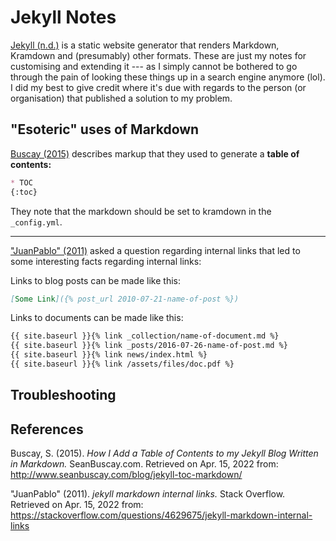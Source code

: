 # Jekyll Notes

[Jekyll (n.d.)](https://jekyllrb.com/) is a static website generator that renders Markdown, Kramdown and (presumably) other formats. These are just my notes for customising and extending it --- as I simply cannot be bothered to go through the pain of looking these things up in a search engine anymore (lol). I did my best to give credit where it's due with regards to the person (or organisation) that published a solution to my problem.

## "Esoteric" uses of Markdown

[Buscay (2015)](http://www.seanbuscay.com/blog/jekyll-toc-markdown/) describes markup that they used to generate a __table of contents:__

```markdown
* TOC
{:toc}
```

They note that the markdown should be set to kramdown in the ```_config.yml```.

<hr/>

["JuanPablo" (2011)](https://stackoverflow.com/questions/4629675/jekyll-markdown-internal-links) asked a question regarding internal links that led to some interesting facts regarding internal links:

Links to blog posts can be made like this:
```markdown
[Some Link]({% post_url 2010-07-21-name-of-post %})
```

Links to documents can be made like this:
```markdown
{{ site.baseurl }}{% link _collection/name-of-document.md %}
{{ site.baseurl }}{% link _posts/2016-07-26-name-of-post.md %}
{{ site.baseurl }}{% link news/index.html %}
{{ site.baseurl }}{% link /assets/files/doc.pdf %}
```

## Troubleshooting

## References

Buscay, S. (2015). _How I Add a Table of Contents to my Jekyll Blog Written in Markdown._ SeanBuscay.com. Retrieved on Apr. 15, 2022 from: http://www.seanbuscay.com/blog/jekyll-toc-markdown/

"JuanPablo" (2011). _jekyll markdown internal links._ Stack Overflow. Retrieved on Apr. 15, 2022 from: https://stackoverflow.com/questions/4629675/jekyll-markdown-internal-links

